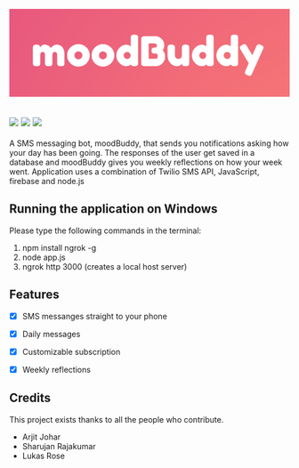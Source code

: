   <p align="center">
  <img src="https://github.com/arjitjohar/HooHacks2021Submission/blob/main/moodBuddy_1.PNG?raw=true" /></a>
 
 <img src="https://img.shields.io/badge/build-passing-brightgreen" /></a>
  <img src="https://img.shields.io/badge/Code%20Language-JavaScript-9cf" /></a>
  <img src="https://img.shields.io/badge/Version-vF-blue" /></a>
 ---
A SMS messaging bot, moodBuddy, that sends you notifications asking how your day has been going. The responses of the user get saved in a database and moodBuddy gives you weekly reflections on how your week went. Application uses a combination of Twilio SMS API, JavaScript, firebase and node.js

## Running the application on Windows
Please type the following commands in the terminal:
1. npm install ngrok -g
2. node app.js
3. ngrok http 3000 (creates a local host server)


## Features
- [x] SMS messanges straight to your phone
- [x] Daily messages
- [x] Customizable subscription
- [x] Weekly reflections


## Credits
This project exists thanks to all the people who contribute.
<a href="https://github.com/badges/shields/graphs/contributors"></a>
* Arjit Johar
* Sharujan Rajakumar
* Lukas Rose
